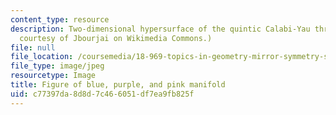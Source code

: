```yaml
---
content_type: resource
description: Two-dimensional hypersurface of the quintic Calabi-Yau three-fold. (Image
  courtesy of Jbourjai on Wikimedia Commons.)
file: null
file_location: /coursemedia/18-969-topics-in-geometry-mirror-symmetry-spring-2009/c77397da8d8d7c466051df7ea9fb825f_18-969s09.jpg
file_type: image/jpeg
resourcetype: Image
title: Figure of blue, purple, and pink manifold
uid: c77397da-8d8d-7c46-6051-df7ea9fb825f
---
```

